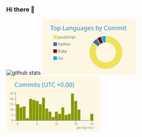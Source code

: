 ### Hi there 👋

<!--
**db-wakamatsu/db-wakamatsu** is a ✨ _special_ ✨ repository because its `README.md` (this file) appears on your GitHub profile.

Here are some ideas to get you started:

- 🔭 I’m currently working on ...
- 🌱 I’m currently learning ...
- 👯 I’m looking to collaborate on ...
- 🤔 I’m looking for help with ...
- 💬 Ask me about ...
- 📫 How to reach me: ...
- 😄 Pronouns: ...
- ⚡ Fun fact: ...
-->

<p align="left"> 
  <!-- <img alt="Top Langs" height="150px" src="https://github-readme-stats-gilt-nine-12.vercel.app/api/top-langs/?username=db-wakamatsu&count_private=true&layout=compact&theme=solarized-light&exclude_repo=github-readme-stats,NanoVNA2-firmware" /> -->
  <img alt="github stats" height="150px" src="https://github-readme-stats-gilt-nine-12.vercel.app/api?username=db-wakamatsu&count_private=true&show_icons=true&layout=compact&theme=solarized-light" />
  <img alt="Commit Langs" height="150px" src="https://raw.githubusercontent.com/db-wakamatsu/db-wakamatsu/main/profile-summary-card-output/solarized/2-most-commit-language.svg" />
  <img alt="Commit Time" height="150px" src="https://raw.githubusercontent.com/db-wakamatsu/db-wakamatsu/main/profile-summary-card-output/solarized/4-productive-time.svg" />
</p>


